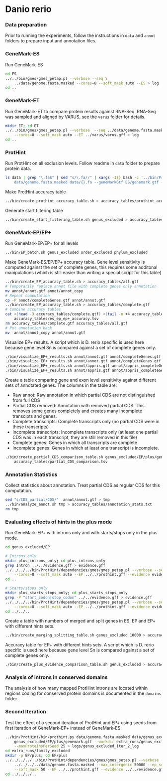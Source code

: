 # Danio rerio

### Data preparation

Prior to running the experiments, follow the instructions in `data` and `annot`
folders to prepare input and annotation files.

### GeneMark-ES

Run GeneMark-ES

```bash
cd ES
../../bin/gmes/gmes_petap.pl --verbose --seq \
    ../data/genome.fasta.masked --cores=8 --soft_mask auto --ES > log
cd ..
```

### GeneMark-ET

Run GeneMark-ET to compare protein results against RNA-Seq. RNA-Seq was sampled
and aligned by VARUS, see the `varus` folder for details.

```bash
mkdir ET; cd ET
../../bin/gmes/gmes_petap.pl --verbose  --seq ../data/genome.fasta.masked \
    --cores=8 --soft_mask auto --ET ../varus/varus.gff > log
cd ..
```

### ProtHint

Run ProtHint on all exclusion levels. Follow readme in `data` folder to
prepare protein data.

```bash
ls data | grep "\.fa$" | sed "s/\.fa//" | xargs -I{} bash -c '../bin/ProtHint/bin/prothint.py \
    data/genome.fasta.masked data/{}.fa --geneMarkGtf ES/genemark.gtf --workdir {} 2> logs/{}_log'
```

Make ProtHint accuracy table

```bash
../bin/create_prothint_accuracy_table.sh > accuracy_tables/prothint_accuracy.tsv
```

Generate start filtering table

```bash
../bin/create_start_filtering_table.sh genus_excluded > accuracy_tables/start_filtering.tsv
```

### GeneMark-EP/EP+

Run GeneMark-EP/EP+ for all levels

```bash
../bin/EP_batch.sh genus_excluded order_excluded phylum_excluded
```

Make GeneMark-ES/EP/EP+ accuracy table. Gene level sensitivity is computed against the set
of complete genes, this requires some additonal manipulations (which is still easier than
writing a special script for this table)

```bash
../bin/create_EP_accuracy_table.sh > accuracy_tables/all.gtf
# Temporarily replace annot file with complete genes only annotation
mv annot/annot.gtf annot/annot_copy
# Repeat computation
cp -P annot/completeGenes.gtf annot/annot.gtf
../bin/create_EP_accuracy_table.sh > accuracy_tables/complete.gtf
# Combine accuracy tables
cat <(head -3 accuracy_tables/complete.gtf) <(tail -n +4 accuracy_tables/all.gtf) > \
    accuracy_tables/es_ep_ep+_accuracy.tsv
rm accuracy_tables/complete.gtf accuracy_tables/all.gtf
# Put annotation back
mv  annot/annot_copy annot/annot.gtf
```

Visualize EP+ results. A script which is D. rerio specific is used
here because gene level Sn is compared against a set of complete genes only.

```bash
./bin/visualize_EP+_results.sh annot/annot.gtf annot/completeGenes.gtf EP+_results_visualization cds 40 70 60 90
./bin/visualize_EP+_results.sh annot/annot.gtf annot/completeGenes.gtf EP+_results_visualization gene 0 40 0 40
./bin/visualize_EP+_results.sh annot/appris.gtf annot/appris_completeGenes.gtf EP+_results_visualization/APPRIS cds 30 60 50 80
./bin/visualize_EP+_results.sh annot/appris.gtf annot/appris_completeGenes.gtf EP+_results_visualization/APPRIS gene 0 40 0 40
```

Create a table comparing gene and exon level sensitivity against different sets
of annotated genes. The columns in the table are:

* Raw annot: Raw annotation in which partial CDS are not distinguished
  from full CDS
* Partial CDS removed: Annotation with removed partial CDS. This removes
  some genes completely and creates many incomplete transcipts and genes.
* Complete transcripts: Complete transcripts only (no partial CDS were
  in these transcripts)
* Incomplete transcripts: Incomplete transcripts only (at least one partial
  CDS was in each transcript, they are still removed in this file)
* Complete genes: Genes in which all transcripts are complete
* Incomplete genes: Genes in which at least one transcript is incomplete.

```bash
./bin/create_partial_CDS_comparison_table.sh genus_excluded/EP/plus/genemark.gtf > \
    accuracy_tables/partial_CDS_comparison.tsv
```

### Annotation Statistics

Collect statistics about annotation. Treat partial CDS as regular CDS for
this computation.

```bash
sed "s/CDS_partial/CDS/"  annot/annot.gtf > tmp
../bin/analyze_annot.sh tmp > accuracy_tables/annotation_stats.txt
rm tmp
```

### Evaluating effects of hints in the plus mode

Run GeneMark-EP+ with introns only and with starts/stops only in the plus mode.

```bash
cd genus_excluded/EP

# Introns only
mkdir plus_introns_only; cd plus_introns_only
grep Intron ../../evidence.gff > evidence.gff
../../../../bin/ProtHint/dependencies/gmes/gmes_petap.pl --verbose --seq ../../../data/genome.fasta.masked \
    --cores=8 --soft_mask auto --EP ../../prothint.gff --evidence evidence.gff > log
cd ..

# Starts/stops only
mkdir plus_starts_stops_only; cd plus_starts_stops_only
grep -P "start_codon|stop_codon" ../../evidence.gff > evidence.gff
../../../../bin/ProtHint/dependencies/gmes/gmes_petap.pl --verbose --seq ../../../data/genome.fasta.masked \
    --cores=8 --soft_mask auto --EP ../../prothint.gff --evidence evidence.gff > log
cd ../../..
```

Create a table with numbers of merged and split genes in ES, EP and EP+ with different
hints sets.

```bash
../bin/create_merging_splitting_table.sh genus_excluded 10000 > accuracy_tables/merging_splitting.tsv
```

Accuracy table for EP+ with different hints sets. A script which is D. rerio specific is used
here because gene level Sn is compared against a set of complete genes only.

```bash
./bin/create_plus_evidence_comparison_table.sh genus_excluded > accuracy_tables/ep+_evidence_comparison.tsv
```

### Analysis of introns in conserved domains

The analysis of how many mapped ProtHint introns are located within regions coding for conserved protein domains
is documented in the `domains` folder.

### Second Iteration

Test the effect of a second iteration of ProtHint and EP+ using seeds from first
iteration of GeneMark-EP+ instead of GeneMark-ES.

```bash
../bin/ProtHint/bin/prothint.py data/genome.fasta.masked data/genus_excluded.fa --geneMarkGtf \
    genus_excluded/EP/plus/genemark.gtf --workdir extra_runs/genus_excluded_iter_2 \
    --maxProteinsPerSeed 25 > logs/genus_excluded_iter_2_log
cd extra_runs/family_excluded
mkdir -p EP/plus; cd EP/plus
../../../../../bin/ProtHint/dependencies/gmes/gmes_petap.pl --verbose --seq \
    ../../../../data/genome.fasta.masked --max_intergenic 50000 --ep_score 4,0.25 --cores=8 \
    --soft_mask 50 --EP ../../prothint.gff --evidence ../../evidence.gff > log
cd ../../../..
```

